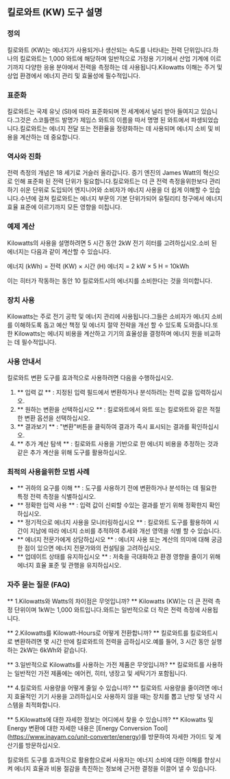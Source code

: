 ## 킬로와트 (KW) 도구 설명

### 정의
킬로와트 (KW)는 에너지가 사용되거나 생산되는 속도를 나타내는 전력 단위입니다.하나의 킬로와트는 1,000 와트에 해당하며 일반적으로 가정용 기기에서 산업 기계에 이르기까지 다양한 응용 분야에서 전력을 측정하는 데 사용됩니다.Kilowatts 이해는 주거 및 상업 환경에서 에너지 관리 및 효율성에 필수적입니다.

### 표준화
킬로와트는 국제 유닛 (SI)에 따라 표준화되며 전 세계에서 널리 받아 들여지고 있습니다.그것은 스코틀랜드 발명가 제임스 와트의 이름을 따서 명명 된 와트에서 파생되었습니다.킬로와트는 에너지 전달 또는 전환율을 정량화하는 데 사용되며 에너지 소비 및 비용을 계산하는 데 중요합니다.

### 역사와 진화
전력 측정의 개념은 18 세기로 거슬러 올라갑니다. 증기 엔진의 James Watt의 혁신으로 인해 표준화 된 전력 단위가 필요합니다.킬로와트는 더 큰 전력 측정을위한보다 관리하기 쉬운 단위로 도입되어 엔지니어와 소비자가 에너지 사용을 더 쉽게 이해할 수 있습니다.수년에 걸쳐 킬로와트는 에너지 부문의 기본 단위가되어 유틸리티 청구에서 에너지 효율 표준에 이르기까지 모든 영향을 미칩니다.

### 예제 계산
Kilowatts의 사용을 설명하려면 5 시간 동안 2kW 전기 히터를 고려하십시오.소비 된 에너지는 다음과 같이 계산할 수 있습니다.

에너지 (kWh) = 전력 (KW) × 시간 (H)
에너지 = 2 kW × 5 H = 10kWh

이는 히터가 작동하는 동안 10 킬로와트시의 에너지를 소비한다는 것을 의미합니다.

### 장치 사용
Kilowatts는 주로 전기 공학 및 에너지 관리에 사용됩니다.그들은 소비자가 에너지 소비를 이해하도록 돕고 예산 책정 및 에너지 절약 전략을 개선 할 수 있도록 도와줍니다.또한 Kilowatts는 에너지 비용을 계산하고 기기의 효율성을 결정하며 에너지 원을 비교하는 데 필수적입니다.

### 사용 안내서
킬로와트 변환 도구를 효과적으로 사용하려면 다음을 수행하십시오.
1. ** 입력 값 ** : 지정된 입력 필드에서 변환하거나 분석하려는 전력 값을 입력하십시오.
2. ** 원하는 변환을 선택하십시오 ** : 킬로와트에서 와트 또는 킬로와트와 같은 적절한 변환 옵션을 선택하십시오.
3. ** 결과보기 ** : "변환"버튼을 클릭하여 결과가 즉시 표시되는 결과를 확인하십시오.
4. ** 추가 계산 탐색 ** : 킬로와트 사용을 기반으로 한 에너지 비용을 추정하는 것과 같은 추가 계산을 위해 도구를 활용하십시오.

### 최적의 사용을위한 모범 사례
- ** 귀하의 요구를 이해 ** : 도구를 사용하기 전에 변환하거나 분석하는 데 필요한 특정 전력 측정을 식별하십시오.
- ** 정확한 입력 사용 ** : 입력 값이 신뢰할 수있는 결과를 받기 위해 정확한지 확인하십시오.
- ** 정기적으로 에너지 사용을 모니터링하십시오 ** : 킬로와트 도구를 활용하여 시간이 지남에 따라 에너지 소비를 추적하여 추세와 개선 영역을 식별 할 수 있습니다.
- ** 에너지 전문가에게 상담하십시오 ** : 에너지 사용 또는 계산의 의미에 대해 궁금한 점이 있으면 에너지 전문가와의 컨설팅을 고려하십시오.
- ** 업데이트 상태를 유지하십시오 ** : 저축을 극대화하고 환경 영향을 줄이기 위해 에너지 효율 표준 및 관행을 유지하십시오.

### 자주 묻는 질문 (FAQ)

** 1.Kilowatts와 Watts의 차이점은 무엇입니까? **
Kilowatts (KW)는 더 큰 전력 측정 단위이며 1kW는 1,000 와트입니다.와트는 일반적으로 더 작은 전력 측정에 사용됩니다.

** 2.Kilowatts를 Kilowatt-Hours로 어떻게 전환합니까? **
킬로와트를 킬로와트시로 변환하려면 몇 시간 만에 킬로와트의 전력을 곱하십시오.예를 들어, 3 시간 동안 실행하는 2kW는 6kWh와 같습니다.

** 3.일반적으로 Kilowatts를 사용하는 가전 제품은 무엇입니까? **
킬로와트를 사용하는 일반적인 가전 제품에는 에어컨, 히터, 냉장고 및 세탁기가 포함됩니다.

** 4.킬로와트 사용량을 어떻게 줄일 수 있습니까? **
킬로와트 사용량을 줄이려면 에너지 효율적인 기기 사용을 고려하십시오 사용하지 않을 때는 장치를 뽑고 난방 및 냉각 시스템을 최적화합니다.

** 5.Kilowatts에 대한 자세한 정보는 어디에서 찾을 수 있습니까? **
Kilowatts 및 Energy 변환에 대한 자세한 내용은 [Energy Conversion Tool] (https://www.inayam.co/unit-converter/energy)를 방문하여 자세한 가이드 및 계산기를 방문하십시오.

킬로와트 도구를 효과적으로 활용함으로써 사용자는 에너지 소비에 대한 이해를 향상시켜 에너지 효율과 비용 절감을 촉진하는 정보에 근거한 결정을 이끌어 낼 수 있습니다.